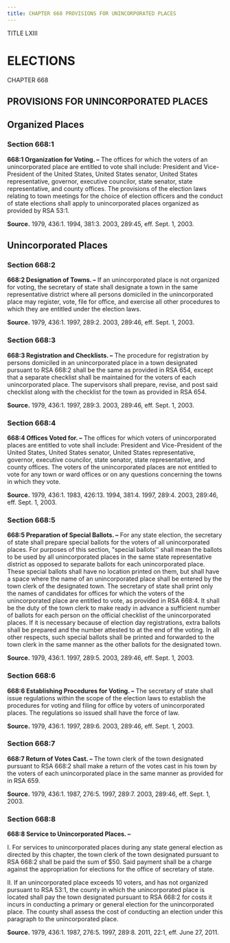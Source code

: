 ```yaml
---
title: CHAPTER 668 PROVISIONS FOR UNINCORPORATED PLACES
---
```


TITLE LXIII
                                             
ELECTIONS
============

CHAPTER 668
                                             
PROVISIONS FOR UNINCORPORATED PLACES
------------------------------------

Organized Places
----------------

### Section 668:1

 **668:1 Organization for Voting. –** The offices for which the
voters of an unincorporated place are entitled to vote shall include:
President and Vice-President of the United States, United States
senator, United States representative, governor, executive councilor,
state senator, state representative, and county offices. The provisions
of the election laws relating to town meetings for the choice of
election officers and the conduct of state elections shall apply to
unincorporated places organized as provided by RSA 53:1.

**Source.** 1979, 436:1. 1994, 381:3. 2003, 289:45, eff. Sept. 1, 2003.

Unincorporated Places
---------------------

### Section 668:2

 **668:2 Designation of Towns. –** If an unincorporated place is not
organized for voting, the secretary of state shall designate a town in
the same representative district where all persons domiciled in the
unincorporated place may register, vote, file for office, and exercise
all other procedures to which they are entitled under the election laws.

**Source.** 1979, 436:1. 1997, 289:2. 2003, 289:46, eff. Sept. 1, 2003.

### Section 668:3

 **668:3 Registration and Checklists. –** The procedure for
registration by persons domiciled in an unincorporated place in a town
designated pursuant to RSA 668:2 shall be the same as provided in RSA
654, except that a separate checklist shall be maintained for the voters
of each unincorporated place. The supervisors shall prepare, revise, and
post said checklist along with the checklist for the town as provided in
RSA 654.

**Source.** 1979, 436:1. 1997, 289:3. 2003, 289:46, eff. Sept. 1, 2003.

### Section 668:4

 **668:4 Offices Voted for. –** The offices for which voters of
unincorporated places are entitled to vote shall include: President and
Vice-President of the United States, United States senator, United
States representative, governor, executive councilor, state senator,
state representative, and county offices. The voters of the
unincorporated places are not entitled to vote for any town or ward
offices or on any questions concerning the towns in which they vote.

**Source.** 1979, 436:1. 1983, 426:13. 1994, 381:4. 1997, 289:4. 2003,
289:46, eff. Sept. 1, 2003.

### Section 668:5

 **668:5 Preparation of Special Ballots. –** For any state election,
the secretary of state shall prepare special ballots for the voters of
all unincorporated places. For purposes of this section, "special
ballots'' shall mean the ballots to be used by all unincorporated places
in the same state representative district as opposed to separate ballots
for each unincorporated place. These special ballots shall have no
location printed on them, but shall have a space where the name of an
unincorporated place shall be entered by the town clerk of the
designated town. The secretary of state shall print only the names of
candidates for offices for which the voters of the unincorporated place
are entitled to vote, as provided in RSA 668:4. It shall be the duty of
the town clerk to make ready in advance a sufficient number of ballots
for each person on the official checklist of the unincorporated places.
If it is necessary because of election day registrations, extra ballots
shall be prepared and the number attested to at the end of the voting.
In all other respects, such special ballots shall be printed and
forwarded to the town clerk in the same manner as the other ballots for
the designated town.

**Source.** 1979, 436:1. 1997, 289:5. 2003, 289:46, eff. Sept. 1, 2003.

### Section 668:6

 **668:6 Establishing Procedures for Voting. –** The secretary of
state shall issue regulations within the scope of the election laws to
establish the procedures for voting and filing for office by voters of
unincorporated places. The regulations so issued shall have the force of
law.

**Source.** 1979, 436:1. 1997, 289:6. 2003, 289:46, eff. Sept. 1, 2003.

### Section 668:7

 **668:7 Return of Votes Cast. –** The town clerk of the town
designated pursuant to RSA 668:2 shall make a return of the votes cast
in his town by the voters of each unincorporated place in the same
manner as provided for in RSA 659.

**Source.** 1979, 436:1. 1987, 276:5. 1997, 289:7. 2003, 289:46, eff.
Sept. 1, 2003.

### Section 668:8

 **668:8 Service to Unincorporated Places. –**
                                             
 I. For services to unincorporated places during any state general
election as directed by this chapter, the town clerk of the town
designated pursuant to RSA 668:2 shall be paid the sum of 
                                             $50. Said
payment shall be a charge against the appropriation for elections for
the office of secretary of state.
                                             
 II. If an unincorporated place exceeds 10 voters, and has not
organized pursuant to RSA 53:1, the county in which the unincorporated
place is located shall pay the town designated pursuant to RSA 668:2 for
costs it incurs in conducting a primary or general election for the
unincorporated place. The county shall assess the cost of conducting an
election under this paragraph to the unincorporated place.

**Source.** 1979, 436:1. 1987, 276:5. 1997, 289:8. 2011, 22:1, eff. June
27, 2011.
